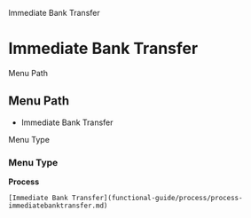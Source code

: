 
Immediate Bank Transfer
# Immediate Bank Transfer



Menu Path
## Menu Path



- Immediate Bank Transfer

Menu Type
### Menu Type

**Process**


```
[Immediate Bank Transfer](functional-guide/process/process-immediatebanktransfer.md)
```